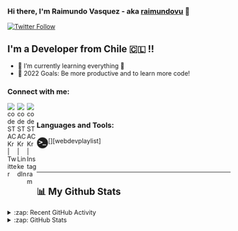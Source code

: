 ### Hi there, I'm Raimundo Vasquez - aka [raimundovu][website] 👋 

[![Twitter Follow](https://img.shields.io/twitter/follow/raimundo_vu?color=1DA1F2&logo=twitter&style=for-the-badge)](https://twitter.com/raimundo_vu)

## I'm a Developer from Chile  🇨🇱 !!

- 🌱 I’m currently learning everything 🤣
- 🥅 2022 Goals: Be more productive and to learn more code! 

### Connect with me:


[<img align="left" alt="codeSTACKr | Twitter" width="22px" src="https://cdn.jsdelivr.net/npm/simple-icons@v3/icons/twitter.svg" />][twitter]
[<img align="left" alt="codeSTACKr | LinkedIn" width="22px" src="https://cdn.jsdelivr.net/npm/simple-icons@v3/icons/linkedin.svg" />][linkedin]
[<img align="left" alt="codeSTACKr | Instagram" width="22px" src="https://cdn.jsdelivr.net/npm/simple-icons@v3/icons/instagram.svg" />][instagram]

<br />

### Languages and Tools:

[<img align="left" alt="Terminal" width="26px" src="https://raw.githubusercontent.com/github/explore/80688e429a7d4ef2fca1e82350fe8e3517d3494d/topics/terminal/terminal.png" />][webdevplaylist]

<br />
<br />

---
## 📊 My Github Stats

<details>
  <summary>:zap: Recent GitHub Activity</summary>
[![Raimundo's github activity graph](https://activity-graph.herokuapp.com/graph?username=RaimundoVU)](https://github.com/ashutosh00710/github-readme-activity-graph)

 

</details>

<details>
  <summary>:zap: GitHub Stats</summary>

  <img align="left" alt="Raimundo's GitHub Stats" src="https://github-readme-stats.codestackr.vercel.app/api?username=RaimundoVU&show_icons=true&hide_border=true" />

</details>

[website]: https://codeSTACKr.com
[course]: http://vsCodeHero.com
[twitter]: https://twitter.com/raimundo_vu
[instagram]: https://instagram.com/raimundovu
[linkedin]: https://linkedin.com/in/raimundovu
